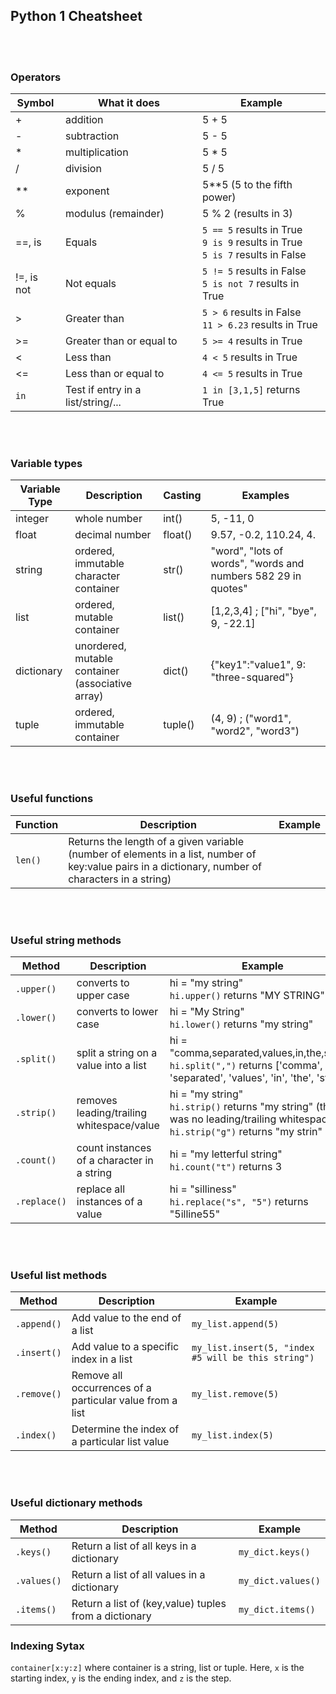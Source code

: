 ## Python 1 Cheatsheet

<br><br>

### Operators
Symbol   | What it does | Example
---------|--------------|---------
 +       | addition     | 5 + 5
 -       | subtraction  | 5 - 5
 *       | multiplication  | 5 * 5
 /       | division        | 5 / 5
 **      | exponent        | 5**5 (5 to the fifth power)
 %       | modulus (remainder) | 5 % 2 (results in 3)
  ==, is | Equals       |  `5 == 5` results in True <br> `9 is 9` results in True <br> `5 is 7` results in False
  !=, is not | Not equals       |  `5 != 5` results in False <br> `5 is not 7` results in True
 > | Greater than       |  `5 > 6` results in False <br> `11 > 6.23` results in True
 >= | Greater than or equal to |  `5 >= 4` results in True
< | Less than  |  `4 < 5` results in True
<= | Less than or equal to |  `4 <= 5` results in True
`in` | Test if entry in a list/string/... | `1 in [3,1,5]` returns True

<br><br>

### Variable types

Variable Type   | Description | Casting | Examples
---------|--------------|---------|--------------
integer | whole number  | int()   | 5, -11, 0    
float   | decimal number | float() | 9.57, -0.2, 110.24, 4.
string  | ordered, immutable character container | str() | "word", "lots of words", "words and numbers 582 29 in quotes"
list    | ordered, mutable container | list() | [1,2,3,4] ; ["hi", "bye", 9, -22.1]
dictionary | unordered, mutable container (associative array)| dict() | {"key1":"value1", 9: "three-squared"}
tuple | ordered, immutable container | tuple() | (4, 9) ; ("word1", "word2", "word3")

<br><br>

### Useful functions
Function |  Description | Example
---------|--------------|--------
`len()` | Returns the length of a given variable (number of elements in a list, number of key:value pairs in a dictionary, number of characters in a string)

<br><br>

### Useful string methods

Method | Description | Example
-------|-------------|---------
`.upper()` | converts to upper case | hi = "my string" <br> `hi.upper()` returns "MY STRING"
`.lower()` | converts to lower case | hi = "My String" <br> `hi.lower()` returns "my string"
`.split()` | split a string on a value into a list | hi = "comma,separated,values,in,the,string" <br> `hi.split(",")` returns ['comma', 'separated', 'values', 'in', 'the', 'string']
`.strip()` | removes leading/trailing whitespace/value | hi = "my string" <br> `hi.strip()` returns "my string" (there was no leading/trailing whitespace!) <br> `hi.strip("g")` returns "my strin"
`.count()` | count instances of a character in a string | hi = "my letterful string" <br> `hi.count("t")` returns 3
`.replace()` | replace all instances of a value | hi = "silliness" <br> `hi.replace("s", "5")` returns "5illine55"

<br><br>

### Useful list methods

Method | Description | Example
-------|-------------|---------
`.append()` | Add value to the end of a list | `my_list.append(5)`
`.insert()` | Add value to a specific index in a list | `my_list.insert(5, "index #5 will be this string")`
`.remove()` | Remove all occurrences of a particular value from a list | `my_list.remove(5)`
`.index()` | Determine the index of a particular list value | `my_list.index(5)` 

<br><br>

### Useful dictionary methods

Method | Description | Example
-------|-------------|---------
`.keys()` | Return a list of all keys in a dictionary| `my_dict.keys()`
`.values()` | Return a list of all values in a dictionary | `my_dict.values()`
`.items()` | Return a list of (key,value) tuples from a dictionary | `my_dict.items()`

### Indexing Sytax

`container[x:y:z]` where container is a string, list or tuple. Here, `x` is the starting index, `y` is the ending index, and `z` is the step.

